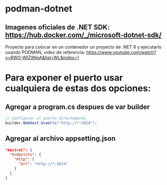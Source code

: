 # podman-dotnet

## Imagenes oficiales de .NET SDK: https://hub.docker.com/_/microsoft-dotnet-sdk/

Proyecto para colocar en un contenedor un proyecto de .NET 8 y ejecutarlo usando PODMAN, video de referencia: https://www.youtube.com/watch?v=8WO-WlZ9NoA&list=WL&index=1

# Para exponer el puerto usar cualquiera de estas dos opciones:

## **Agregar a program.cs despues de var builder**

```csharp
// Configurar el puerto directamente
builder.WebHost.UseUrls("http://*:5024");
```

## **Agregar al archivo appsetting.json**

```json
"Kestrel": {
  "Endpoints": {
    "Http": {
      "Url": "http://*:5024"
    }
  }
}
```
